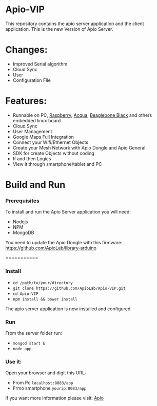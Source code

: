 Apio-VIP
==========

This repository contains the apio server application and the client application.
This is the new Version of Apio Server.

# Changes:
* Improved Serial algorithm
* Cloud Sync
* User
* Configuration File

# Features:
* Runnable on PC, [Raspberry](https://www.raspberrypi.org), [Acqua](http://www.acmesystems.it/acqua), [Beaglebone Black](http://beagleboard.org/BLACK) and others embedded linux board
* Cloud Sync
* User Management
* Google Maps Full Integration 
* Connect your Wifi/Ethernet Objects
* Create your Mesh Network with Apio Dongle and Apio General
* SDK for create Objects without coding
* If and then Logics
* View it through smartphone/tablet and PC


# Build and Run

### Prerequisites
To install and run the Apio Server application you will need:
* Nodejs
* NPM
* MongoDB

You need to update the Apio Dongle with this firmware:
https://github.com/ApioLab/library-arduino

===========
### Install

* `cd /path/to/your/directory`
* `git clone https://github.com/ApioLab/Apio-VIP.git`
* `cd Apio-VIP`
* `npm install && bower install`

The apio server application is now installed and configured

### Run
From the server folder run:

* `mongod start &`
* `node app`

### Use it:
Open your browser and digit this URL:

* From Pc `localhost:8083/app`
* Frmo smartphone `yourip:8083/app`

If you want more information please visit: [Apio](http://www.apio.cc)
